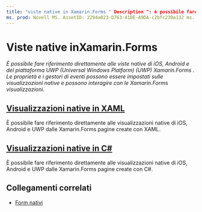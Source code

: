```yaml
---
title: "viste native in Xamarin.Forms " Description ": è possibile fare riferimento direttamente alle viste native di iOS, Android e alla piattaforma UWP (Universal Windows Platform) (UWP) da Xamarin.Forms e possono interagire con le Xamarin.Forms visualizzazioni".
ms. prod: Novell MS. AssetID: 2294a023-D763-41DE-A9DA-c2bfc239a132 ms. Technology: Novell-Forms Author: davidbritch ms. Author: dabritch ms. Date: 11/24/2016 no-loc: [ Xamarin.Forms , Xamarin.Essentials ]
---
```


# <a name="native-views-in-xamarinforms"></a>Viste native inXamarin.Forms

_È possibile fare riferimento direttamente alle viste native di iOS, Android e del piattaforma UWP (Universal Windows Platform) (UWP) Xamarin.Forms . Le proprietà e i gestori di eventi possono essere impostati sulle visualizzazioni native e possono interagire con le Xamarin.Forms visualizzazioni._

## <a name="native-views-in-xaml"></a>[Visualizzazioni native in XAML](xaml.md)

È possibile fare riferimento direttamente alle visualizzazioni native di iOS, Android e UWP dalle Xamarin.Forms pagine create con XAML.

## <a name="native-views-in-c"></a>[Visualizzazioni native in C#](code.md)

È possibile fare riferimento direttamente alle visualizzazioni native di iOS, Android e UWP dalle Xamarin.Forms pagine create con C#.

## <a name="related-links"></a>Collegamenti correlati

- [Form nativi](~/xamarin-forms/platform/native-forms.md)

